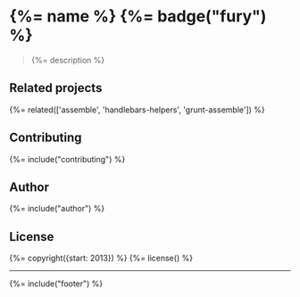 # {%= name %} {%= badge("fury") %}

> {%= description %}

## Related projects
{%= related(['assemble', 'handlebars-helpers', 'grunt-assemble']) %}  

## Contributing
{%= include("contributing") %}

## Author
{%= include("author") %}

## License
{%= copyright({start: 2013}) %}
{%= license() %}

***

{%= include("footer") %}
